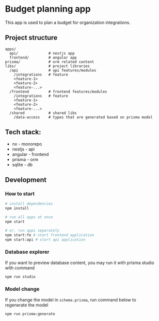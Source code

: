 # Budget planning app

This app is used to plan a budget for organization integrations.

## Project structure

```
apps/
  api/              # nestjs app
  frontend/         # angular app
prisma/             # orm related content
libs/               # project libraries
  /api              # api features/modules
    /integrations   # feature
    <feature-1>
    <feature-2>
    <feature-...>
  /frontend         # frontend features/modules
    /integrations   # feature
    <feature-1>
    <feature-2>
    <feature-...>
  /shared           # shared libs
    /data-access    # types that are generated based on prisma model
```

## Tech stack:

- nx - monorepo
- nestjs - api
- angular - frontend
- prisma - orm
- sqlite - db

## Development

### How to start

```bash
# install dependencies
npm install

# run all apps at once
npm start

# or, run apps separately
npm start:fe # start frontend application
npm start:api # start api application

```

### Database explorer

If you want to preview database content, you may run it with prisma studio with command

```bash
npm run studio
```

### Model change

If you change the model in `schema.prisma`, run command below to regenerate the model

```bash
npm run prisma:generate
```
